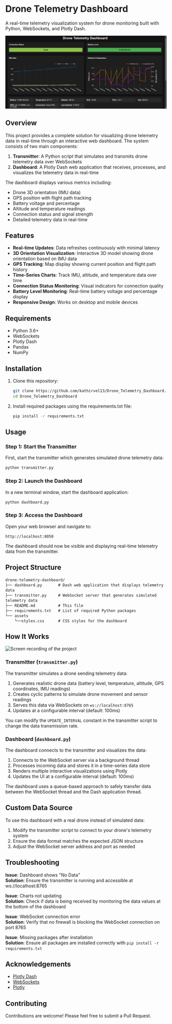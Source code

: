 # Drone Telemetry Dashboard

A real-time telemetry visualization system for drone monitoring built with Python, WebSockets, and Plotly Dash.

![Dashboard Preview](https://raw.githubusercontent.com/kathirvel13/Drone_Telemetry_Dashboard/refs/heads/main/screenshots/Dashboard_home.png)

## Overview

This project provides a complete solution for visualizing drone telemetry data in real-time through an interactive web dashboard. The system consists of two main components:

1. **Transmitter**: A Python script that simulates and transmits drone telemetry data over WebSockets
2. **Dashboard**: A Plotly Dash web application that receives, processes, and visualizes the telemetry data in real-time

The dashboard displays various metrics including:
- Drone 3D orientation (IMU data)
- GPS position with flight path tracking
- Battery voltage and percentage
- Altitude and temperature readings
- Connection status and signal strength
- Detailed telemetry data in real-time

## Features

- **Real-time Updates**: Data refreshes continuously with minimal latency
- **3D Orientation Visualization**: Interactive 3D model showing drone orientation based on IMU data
- **GPS Tracking**: Map display showing current position and flight path history
- **Time-Series Charts**: Track IMU, altitude, and temperature data over time
- **Connection Status Monitoring**: Visual indicators for connection quality
- **Battery Level Monitoring**: Real-time battery voltage and percentage display
- **Responsive Design**: Works on desktop and mobile devices

## Requirements

- Python 3.6+
- WebSockets
- Plotly Dash
- Pandas
- NumPy

## Installation

1. Clone this repository:
   ```bash
   git clone https://github.com/kathirvel13/Drone_Telemetry_Dashboard.git
   cd Drone_Telemetry_Dashboard
   ```

2. Install required packages using the requirements.txt file:
   ```bash
   pip install -r requirements.txt
   ```

## Usage

### Step 1: Start the Transmitter

First, start the transmitter which generates simulated drone telemetry data:

```bash
python transmitter.py
```

### Step 2: Launch the Dashboard

In a new terminal window, start the dashboard application:

```bash
python dashboard.py
```

### Step 3: Access the Dashboard

Open your web browser and navigate to:
```
http://localhost:8050
```

The dashboard should now be visible and displaying real-time telemetry data from the transmitter.

## Project Structure

```
drone-telemetry-dashboard/
├── dashboard.py       # Dash web application that displays telemetry data
├── transmitter.py     # WebSocket server that generates simulated telemetry data
├── README.md          # This file
├── requirements.txt   # List of required Python packages
└── assets
	└──styles.css      # CSS styles for the dashboard
```

## How It Works

![Screen recording of the project](https://drive.google.com/file/d/1jW-GWIe2OhQuxpr6zfI-piJLpcL01sFt/view?usp=sharing)

### Transmitter (`transmitter.py`)

The transmitter simulates a drone sending telemetry data:

1. Generates realistic drone data (battery level, temperature, altitude, GPS coordinates, IMU readings)
2. Creates cyclic patterns to simulate drone movement and sensor readings
3. Serves this data via WebSockets on `ws://localhost:8765`
4. Updates at a configurable interval (default: 100ms)

You can modify the `UPDATE_INTERVAL` constant in the transmitter script to change the data transmission rate.

### Dashboard (`dashboard.py`)

The dashboard connects to the transmitter and visualizes the data:

1. Connects to the WebSocket server via a background thread
2. Processes incoming data and stores it in a time-series data store
3. Renders multiple interactive visualizations using Plotly
4. Updates the UI at a configurable interval (default: 100ms)

The dashboard uses a queue-based approach to safely transfer data between the WebSocket thread and the Dash application thread.

## Custom Data Source

To use this dashboard with a real drone instead of simulated data:

1. Modify the transmitter script to connect to your drone's telemetry system
2. Ensure the data format matches the expected JSON structure
3. Adjust the WebSocket server address and port as needed

## Troubleshooting

**Issue**: Dashboard shows "No Data"  
**Solution**: Ensure the transmitter is running and accessible at ws://localhost:8765

**Issue**: Charts not updating  
**Solution**: Check if data is being received by monitoring the data values at the bottom of the dashboard

**Issue**: WebSocket connection error  
**Solution**: Verify that no firewall is blocking the WebSocket connection on port 8765

**Issue**: Missing packages after installation  
**Solution**: Ensure all packages are installed correctly with `pip install -r requirements.txt`

## Acknowledgements

- [Plotly Dash](https://dash.plotly.com/)
- [WebSockets](https://websockets.readthedocs.io/)
- [Plotly](https://plotly.com/)

## Contributing

Contributions are welcome! Please feel free to submit a Pull Request.